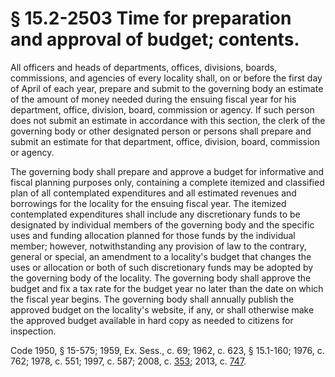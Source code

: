 # § 15.2-2503 Time for preparation and approval of budget; contents.

<p>All officers and heads of departments, offices, divisions, boards, commissions, and agencies of every locality shall, on or before the first day of April of each year, prepare and submit to the governing body an estimate of the amount of money needed during the ensuing fiscal year for his department, office, division, board, commission or agency. If such person does not submit an estimate in accordance with this section, the clerk of the governing body or other designated person or persons shall prepare and submit an estimate for that department, office, division, board, commission or agency.</p><p>The governing body shall prepare and approve a budget for informative and fiscal planning purposes only, containing a complete itemized and classified plan of all contemplated expenditures and all estimated revenues and borrowings for the locality for the ensuing fiscal year. The itemized contemplated expenditures shall include any discretionary funds to be designated by individual members of the governing body and the specific uses and funding allocation planned for those funds by the individual member; however, notwithstanding any provision of law to the contrary, general or special, an amendment to a locality's budget that changes the uses or allocation or both of such discretionary funds may be adopted by the governing body of the locality. The governing body shall approve the budget and fix a tax rate for the budget year no later than the date on which the fiscal year begins. The governing body shall annually publish the approved budget on the locality's website, if any, or shall otherwise make the approved budget available in hard copy as needed to citizens for inspection.</p><p>Code 1950, § 15-575; 1959, Ex. Sess., c. 69; 1962, c. 623, § 15.1-160; 1976, c. 762; 1978, c. 551; 1997, c. 587; 2008, c. <a href='http://lis.virginia.gov/cgi-bin/legp604.exe?081+ful+CHAP0353'>353</a>; 2013, c. <a href='http://lis.virginia.gov/cgi-bin/legp604.exe?131+ful+CHAP0747'>747</a>.</p>